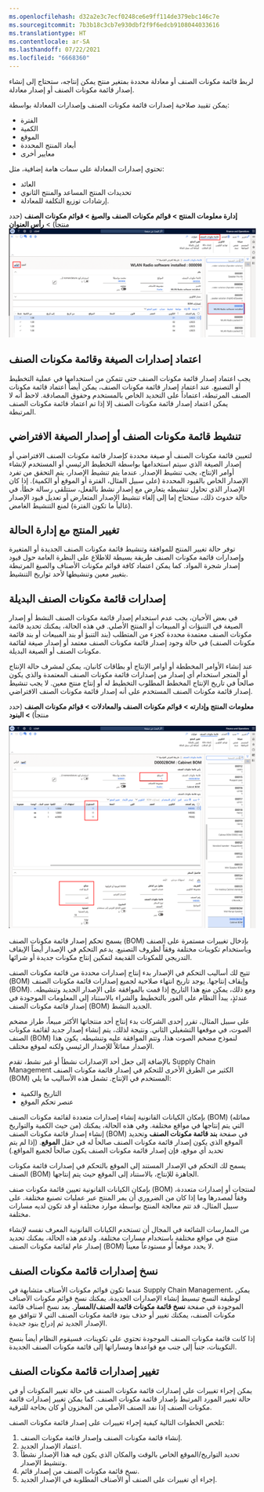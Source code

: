 ```yaml
---
ms.openlocfilehash: d32a2e3c7ecf0248ce6e9ff114de379ebc146c7e
ms.sourcegitcommit: 7b3b18c3cb7e930dbf2f9f6edcb9108044033616
ms.translationtype: HT
ms.contentlocale: ar-SA
ms.lasthandoff: 07/22/2021
ms.locfileid: "6668360"
---
```


لربط قائمة مكونات الصنف أو معادلة محددة بمتغير منتج يمكن إنتاجه، ستحتاج إلى إنشاء إصدار قائمة مكونات الصنف أو إصدار معادلة. 

يمكن تقييد صلاحية إصدارات قائمة مكونات الصنف وإصدارات المعادلة بواسطة:

- الفترة
- الكمية
- الموقع
- أبعاد المنتج المحددة
- معايير أخرى 

تحتوي إصدارات المعادلة على سمات هامة إضافية، مثل:

- العائد
- تحديدات المنتج المساعد والمنتج الثانوي
- إرشادات توزيع التكلفة للمعادلة.

**إدارة معلومات المنتج > قوائم مكونات الصنف والصيغ > قوائم مكونات الصنف** (حدد منتجاً) > **رأس العنوان**
[![لقطة شاشة لصفحة قائمة مكونات الصنف التي تعرض قائمة إصدارات قائمة مكونات الصنف.](../media/bom-versions2.png)](../media/bom-versions2.png#lightbox)



## <a name="approval-of-bom-and-formula-versions"></a>اعتماد إصدارات الصيغة وقائمة مكونات الصنف

يجب اعتماد إصدار قائمة مكونات الصنف حتى تتمكن من استخدامها في عملية التخطيط أو التصنيع. عند اعتماد إصدار قائمة مكونات الصنف، يمكن أيضاً اعتماد قائمة مكونات الصنف المرتبطة، اعتماداً على التحديد الخاص بالمستخدم وحقوق المصادقة. لاحظ أنه لا يمكن اعتماد إصدار قائمة مكونات الصنف إلا إذا تم اعتماد قائمة مكونات الصنف المرتبطة.


## <a name="activation-of-the-default-bom-or-formula-version"></a>تنشيط قائمة مكونات الصنف أو إصدار الصيغة الافتراضي

لتعيين قائمة مكونات الصنف أو صيغة محددة كإصدار قائمة مكونات الصنف الافتراضي أو إصدار الصيغة الذي سيتم استخدامها بواسطة التخطيط الرئيسي أو المستخدم لإنشاء أوامر الإنتاج، يجب تنشيط الإصدار. عندما يتم تنشيط الإصدار، يتم التحقق من تفرد الإصدار الخاص بالقيود المحددة (على سبيل المثال، الفترة أو الموقع أو الكمية). إذا كان الإصدار الذي تحاول تنشيطه يتعارض مع إصدار نشط بالفعل، ستتلقى رسالة خطأ. في حالة حدوث ذلك، ستحتاج إما إلى إلغاء تنشيط الإصدار المتعارض أو تعديل قيود الإصدار (غالباً ما تكون الفترة) لمنع التنشيط الغامض.

## <a name="product-change-with-case-management"></a>تغيير المنتج مع إدارة الحالة

توفر حالة تغيير المنتج للموافقة وتنشيط قائمة مكونات الصنف الجديدة أو المتغيرة وإصدارات قائمة مكونات الصنف طريقة بسيطة للاطلاع على النظرة العامة حول قيود إصدار شجرة المواد. كما يمكن اعتماد كافة قوائم مكونات الأصناف والصيغ المرتبطة بتغيير معين وتنشيطها لأحد تواريخ التنشيط.

## <a name="alternative-bom-versions"></a>إصدارات قائمة مكونات الصنف البديلة

في بعض الأحيان، يجب عدم استخدام إصدار قائمة مكونات الصنف النشط أو إصدار الصيغة في التنبؤات أو المبيعات أو المنتج الأصلي. في هذه الحالة، يمكنك تحديد قائمة مكونات الصنف معتمدة محددة كجزء من المتطلب (بند التنبؤ أو بند المبيعات أو بند قائمة مكونات الصنف) في حالة وجود إصدار قائمة مكونات الصنف معتمد أو إصدار صيغة لقائمة مكونات الصنف أو الصيغة البديلة.

عند إنشاء الأوامر المخططة أو أوامر الإنتاج أو بطاقات كانبان، يمكن لمشرف حالة الإنتاج أو المتجر استخدام أي إصدار من إصدارات قائمة مكونات الصنف المعتمدة والذي يكون صالحاً في تاريخ الإنتاج المخطط المطلوب التخطيط له أو إنتاج منتج معين. لا يجب تنشيط إصدار قائمة مكونات الصنف المستخدم على أنه إصدار قائمة مكونات الصنف الافتراضي.

**معلومات المنتج وإدارته > قوائم مكونات الصنف والمعادلات > قوائم مكونات الصنف** (حدد منتجاً) **> البنود**

[ ![لقطة شاشة لصفحة قائمة مكونات الصنف مع تمييز الموقع والمستودع والحقول الصالحة.](../media/bom-versions.png) ](../media/bom-versions.png#lightbox)

يسمح تحكم إصدار قائمة مكونات الصنف (BOM) بإدخال تغييرات مستمرة على الصنف وباستخدام تكوينات مختلفة وفقاً لظروف التصنيع. يدعم التحكم في الإصدار أيضاً الإيقاف التدريجي للمكونات القديمة لتمكين إنتاج مكونات جديدة أو شرائها.

تتيح لك أساليب التحكم في الإصدار بدء إنتاج إصدارات محددة من قائمة مكونات الصنف (BOM) وإيقاف إنتاجها. يوجد تاريخ انتهاء صلاحية لجميع إصدارات قائمة مكونات الصنف (BOM).
ومع ذلك، يمكن منع هذا التاريخ إذا قمت بالموافقة على الإصدار الجديد وتنشيطه. عندئذٍ، يبدأ النظام على الفور بالتخطيط والشراء بالاستناد إلى المعلومات الموجودة في إصدار قائمة مكونات الصنف (BOM) الجديد النشط.

على سبيل المثال، تقرر إحدى الشركات بدء إنتاج أحد منتجاتها الأكثر مبيعاً، طراز مضخم الصوت، في موقعها التشغيلي الثاني. ونتيجة لذلك، يتم إنشاء إصدار جديد لقائمة مكونات الصنف (BOM) لنموذج مضخم الصوت هذا، وتتم الموافقة عليه وتنشيطه. يكون هذا الإصدار مماثلاً للإصدار الرئيسي ولكنه لموقع مختلف.

بالإضافة إلى جعل أحد الإصدارات نشطاً أو غير نشط، تقدم Supply Chain Management الكثير من الطرق الأخرى للتحكم في إصدار قائمة مكونات الصنف (BOM) المستخدم في الإنتاج. تشمل هذه الأساليب ما يلي:

-   التاريخ والكمية
-   عنصر تحكم الموقع

بإمكان الكيانات القانونية إنشاء إصدارات متعددة لقائمة مكونات الصنف (BOM) (مماثله من حيث الكمية والتواريخ) التي يتم إنتاجها في مواقع مختلفة. وفي هذه الحالة، يمكنك إنشاء إصدار قائمة مكونات الصنف (BOM) في صفحة **بند قائمة مكونات الصنف** وتحديد الموقع الذي يكون إصدار قائمة مكونات الصنف صالحاً له في حقل **الموقع**. (إذا لم يتم تحديد أي موقع، فإن إصدار قائمة مكونات الصنف يكون صالحاً لجميع المواقع.)

يسمح لك التحكم في الإصدار المستند إلى الموقع بالتحكم في إصدارات قائمة مكونات الصنف (BOM) الجاهزة للإنتاج، بالاستناد إلى الموقع حيث يتم إنتاجها.

بإمكان الكيانات القانونية تعيين قائمة مكونات صنف (BOM) لمنتجات أو إصدارات متعددة، وفقاً لمصدرها وما إذا كان من الضروري أن يمر المنتج عبر عمليات تصنيع مختلفة. على سبيل المثال، قد تتم معالجة المنتج بواسطة موارد مختلفة أو قد تكون لديه مسارات مختلفة.

من الممارسات الشائعة في المجال أن تستخدم الكيانات القانونية المعرف نفسه لإنشاء منتج في مواقع مختلفة باستخدام مسارات مختلفة. ولدعم هذه الحالة، يمكنك تحديد إصدار عام لقائمة مكونات الصنف (BOM) لا يحدد موقعاً أو مستودعاً معيناً.


## <a name="copy-bom-versions"></a>نسخ إصدارات قائمة مكونات الصنف

عندما تكون قوائم مكونات الأصناف متشابهة في Supply Chain Management، يمكن لوظيفة النسخ تبسيط إنشاء الإصدارات الجديدة. يمكنك نسخ قوائم مكونات الأصناف الموجودة في صفحة **نسخ قائمة مكونات قائمة الصنف/المسار**. بعد نسخ أصناف قائمة مكونات الصنف، يمكنك تغيير أو حذف بنود قائمة مكونات الصنف التي لا تتوافق مع الإصدار الجديد ثم إدراج بنود جديدة.

إذا كانت قائمة مكونات الصنف الموجودة تحتوي على تكوينات، فسيقوم النظام أيضاً بنسخ التكوينات، جنباً إلى جنب مع قواعدها ومساراتها إلى قائمة مكونات الصنف الجديدة.

## <a name="change-bom-versions"></a>تغيير إصدارات قائمة مكونات الصنف

يمكن إجراء تغييرات على إصدارات قائمة مكونات الصنف في حالة تغيير المكونات أو في حالة تغيير المورد المرتبط بإصدار قائمة مكونات الصنف. كما يمكن تغيير إصدارات قائمة مكونات الصنف إذا نفد الصنف الأصلي من المخزون أو كان بحاجة للترقية.

تلخص الخطوات التالية كيفية إجراء تغييرات على إصدار قائمة مكونات الصنف:

1.  إنشاء قائمة مكونات الصنف وإصدار قائمة مكونات الصنف.
2.  اعتماد الإصدار الجديد.
3.  تحديد التواريخ/الموقع الخاص بالوقت والمكان الذي يكون فيه هذا الإصدار نشطاً وتنشيط الإصدار.
4.  نسخ قائمة مكونات الصنف من إصدار قائم.
5.  إجراء أي تغييرات على الصنف أو الأصناف المطلوبة في الإصدار الجديد.



 
